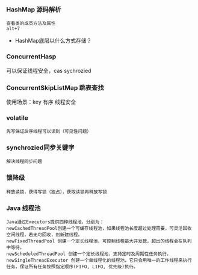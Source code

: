 ### HashMap 源码解析
~~~
查看类的成员方法及属性
alt+7
~~~
- HashMap底层以什么方式存储？


### ConcurrentHasp
可以保证线程安全，cas sychrozied

### ConcurrentSkipListMap 跳表查找
使用场景：key 有序 线程安全

### volatile 
~~~
先写保证后序线程可以读到（可见性问题）
~~~
### synchrozied同步关键字
~~~
解决线程同步问题
~~~

### 锁降级
~~~
释放读锁，获得写锁（独占），获取读锁再释放写锁
~~~

### Java 线程池
~~~
Java通过Executors提供四种线程池，分别为：
newCachedThreadPool创建一个可缓存线程池，如果线程池长度超过处理需要，可灵活回收空闲线程，若无可回收，则新建线程。
newFixedThreadPool 创建一个定长线程池，可控制线程最大并发数，超出的线程会在队列中等待。
newScheduledThreadPool 创建一个定长线程池，支持定时及周期性任务执行。
newSingleThreadExecutor 创建一个单线程化的线程池，它只会用唯一的工作线程来执行任务，保证所有任务按照指定顺序(FIFO, LIFO, 优先级)执行。
~~~
